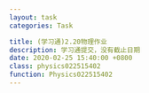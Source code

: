```yaml
---
layout: task
categories: Task

title: (学习通)2.20物理作业
description: 学习通提交，没有截止日期
date: 2020-02-25 15:40:00 +0800
class: physics022515402
function: Physics022515402
---
```


